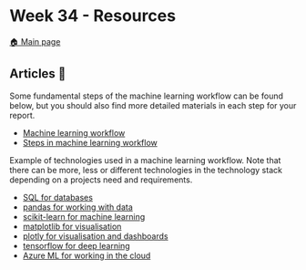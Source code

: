 # Week 34 - Resources 

[:house: Main page](https://github.com/kokchun/AI-intro-AI22)

## Articles :newspaper:

Some fundamental steps of the machine learning workflow can be found below, but you should also find more detailed materials in each step for your report.

- [Machine learning workflow][ml_workflow]
- [Steps in machine learning workflow][steps_ml]

[ml_workflow]: https://towardsdatascience.com/workflow-of-a-machine-learning-project-ec1dba419b94
[steps_ml]: https://www.kdnuggets.com/2018/12/machine-learning-project-checklist.html

Example of technologies used in a machine learning workflow. Note that there can be more, less or different technologies in the technology stack depending on a projects need and requirements.

- [SQL for databases][sql]
- [pandas for working with data][pandas]
- [scikit-learn for machine learning][sklearn]
- [matplotlib for visualisation][matplotlib]
- [plotly for visualisation and dashboards][plotly]
- [tensorflow for deep learning][tensorflow]
- [Azure ML for working in the cloud][azure_ml]

[pandas]: https://www.w3schools.com/python/pandas/default.asp
[sql]: https://www.tutorialspoint.com/sql/index.htm
[sklearn]: https://scikit-learn.org/stable/
[matplotlib]: https://matplotlib.org/
[tensorflow]: https://www.tensorflow.org/
[plotly]: https://plotly.com/
[azure_ml]: https://azure.microsoft.com/sv-se/services/machine-learning/

